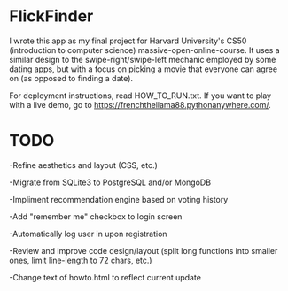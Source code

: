 # FlickFinder

I wrote this app as my final project for Harvard University's CS50 (introduction to computer science) massive-open-online-course.  It uses a similar design to the swipe-right/swipe-left mechanic employed by some dating apps, but with a focus on picking a movie that everyone can agree on (as opposed to finding a date). 

For deployment instructions, read HOW_TO_RUN.txt.  If you want to play with a live demo, go to https://frenchthellama88.pythonanywhere.com/.

# TODO

-Refine aesthetics and layout (CSS, etc.)

-Migrate from SQLite3 to PostgreSQL and/or MongoDB

-Impliment recommendation engine based on voting history

-Add "remember me" checkbox to login screen

-Automatically log user in upon registration

-Review and improve code design/layout (split long functions into smaller ones, limit line-length to 72 chars, etc.)

-Change text of howto.html to reflect current update
